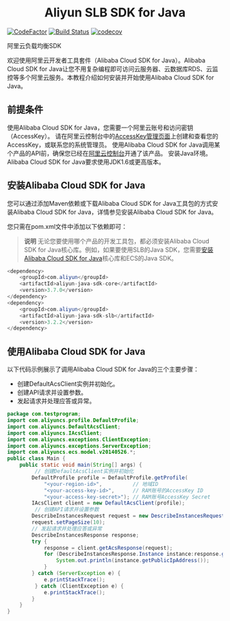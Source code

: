 <h1 align="center"> Aliyun SLB SDK for Java </h1>

[![CodeFactor](https://www.codefactor.io/repository/github/lihangqi/aliyun-java-sdk-slb/badge)](https://www.codefactor.io/repository/github/lihangqi/aliyun-java-sdk-slb)
[![Build Status](https://travis-ci.com/lihangqi/aliyun-java-sdk-slb.svg?branch=master)](https://travis-ci.com/lihangqi/aliyun-java-sdk-slb)
[![codecov](https://codecov.io/gh/lihangqi/aliyun-java-sdk-slb/branch/master/graph/badge.svg)](https://codecov.io/gh/lihangqi/aliyun-java-sdk-slb)

阿里云负载均衡SDK

欢迎使用阿里云开发者工具套件（Alibaba Cloud SDK for Java）。Alibaba Cloud SDK for Java让您不用复杂编程即可访问云服务器、云数据库RDS、云监控等多个阿里云服务。本教程介绍如何安装并开始使用Alibaba Cloud SDK for Java。

## 前提条件
使用Alibaba Cloud SDK for Java，您需要一个阿里云账号和访问密钥（AccessKey）。 请在阿里云控制台中的[AccessKey管理页面](https://usercenter.console.aliyun.com/?spm=a2c4g.11186623.2.14.32f72c44JN1mCw#/manage/ak)上创建和查看您的AccessKey，或联系您的系统管理员。
使用Alibaba Cloud SDK for Java调用某个产品的API前，确保您已经在[阿里云控制台](https://home.console.aliyun.com/?spm=a2c4g.11186623.2.15.32f72c44JN1mCw)开通了该产品。
安装Java环境。Alibaba Cloud SDK for Java要求使用JDK1.6或更高版本。

## 安装Alibaba Cloud SDK for Java
您可以通过添加Maven依赖或下载Alibaba Cloud SDK for Java工具包的方式安装Alibaba Cloud SDK for Java，详情参见安装Alibaba Cloud SDK for Java。

您只需在pom.xml文件中添加以下依赖即可：

> **说明** 无论您要使用哪个产品的开发工具包，都必须安装Alibaba Cloud SDK for Java核心库。例如，如果要使用SLB的Java SDK，您需要[安装Alibaba Cloud SDK for Java](https://help.aliyun.com/document_detail/52740.html?spm=a2c4g.11186623.2.16.32f72c44JN1mCw#concept-mkk-vpj-zdb)核心库和ECS的Java SDK。

```java
<dependency>
    <groupId>com.aliyun</groupId>
    <artifactId>aliyun-java-sdk-core</artifactId>
    <version>3.7.0</version>
</dependency>
<dependency>
    <groupId>com.aliyun</groupId>
    <artifactId>aliyun-java-sdk-slb</artifactId>
    <version>3.2.2</version>
</dependency>
```

## 使用Alibaba Cloud SDK for Java
以下代码示例展示了调用Alibaba Cloud SDK for Java的三个主要步骤：

- 创建DefaultAcsClient实例并初始化。
- 创建API请求并设置参数。
- 发起请求并处理应答或异常。

```java
package com.testprogram;
import com.aliyuncs.profile.DefaultProfile;
import com.aliyuncs.DefaultAcsClient;
import com.aliyuncs.IAcsClient;
import com.aliyuncs.exceptions.ClientException;
import com.aliyuncs.exceptions.ServerException;
import com.aliyuncs.ecs.model.v20140526.*;
public class Main {
    public static void main(String[] args) {
         // 创建DefaultAcsClient实例并初始化
        DefaultProfile profile = DefaultProfile.getProfile(
            "<your-region-id>",          // 地域ID
            "<your-access-key-id>",      // RAM账号的AccessKey ID
            "<your-access-key-secret>"); // RAM账号AccessKey Secret
        IAcsClient client = new DefaultAcsClient(profile);
         // 创建API请求并设置参数
        DescribeInstancesRequest request = new DescribeInstancesRequest();
        request.setPageSize(10);
        // 发起请求并处理应答或异常
        DescribeInstancesResponse response;
        try {
            response = client.getAcsResponse(request);
            for (DescribeInstancesResponse.Instance instance:response.getInstances()) {
                System.out.println(instance.getPublicIpAddress());
            }
        } catch (ServerException e) {
            e.printStackTrace();
         } catch (ClientException e) {
            e.printStackTrace();
        }
    }
}
```
